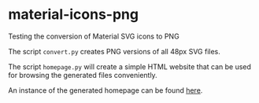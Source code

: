 # material-icons-png
Testing the conversion of Material SVG icons to PNG

The script `convert.py` creates PNG versions of all 48px SVG files.

The script `homepage.py` will create a simple HTML website that can be used
for browsing the generated files conveniently.

An instance of the generated homepage can be found
[here](http://material.topobyte.de).
